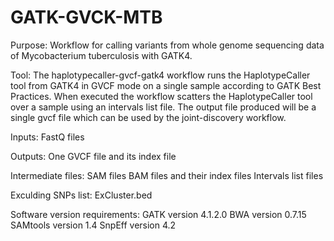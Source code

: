 # GATK-GVCK-MTB

Purpose:
Workflow for calling variants from whole genome sequencing data of Mycobacterium tuberculosis with GATK4.

Tool:
The haplotypecaller-gvcf-gatk4 workflow runs the HaplotypeCaller tool from GATK4 in GVCF mode on a single sample according to GATK Best Practices. When executed the workflow scatters the HaplotypeCaller tool over a sample using an intervals list file. The output file produced will be a single gvcf file which can be used by the joint-discovery workflow.

Inputs:
    FastQ files

Outputs:
    One GVCF file and its index file

Intermediate files:
    SAM files
    BAM files and their index files
    Intervals list files

Exculding SNPs list:
    ExCluster.bed

Software version requirements:
    GATK version 4.1.2.0 
    BWA version 0.7.15
    SAMtools version 1.4
    SnpEff version 4.2
